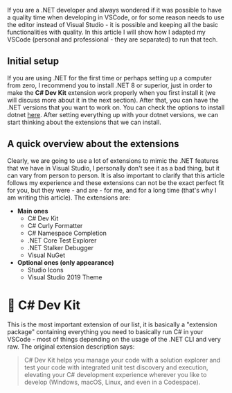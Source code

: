 If you are a .NET developer and always wondered if it was possible to have a quality time when developing in VSCode, or for some reason needs to use the editor instead of Visual Studio - it is possible and keeping all the basic functionalities with quality. In this article I will show how I adapted my VSCode (personal and professional - they are separated) to run that tech.

## Initial setup

If you are using .NET for the first time or perhaps setting up a computer from zero, I recommend you to install .NET 8 or superior, just in order to make the **C# Dev Kit** extension work properly when you first install it (we will discuss more about it in the next section). After that, you can have the .NET versions that you want to work on. You can check the options to install dotnet [here](https://dotnet.microsoft.com/). After setting everything up with your dotnet versions, we can start thinking about the extensions that we can install.

## A quick overview about the extensions

Clearly, we are going to use a lot of extensions to mimic the .NET features that we have in Visual Studio, I personally don't see it as a bad thing, but it can vary from person to person. It is also important to clarify that this article follows my experience and these extensions can not be the exact perfect fit for you, but they were - and are - for me, and for a long time (that's why I am writing this article). The extensions are:

- **Main ones**
  - C# Dev Kit
  - C# Curly Formatter
  - C# Namespace Completion
  - .NET Core Test Explorer
  - .NET Stalker Debugger
  - Visual NuGet
- **Optional ones (only appearance)**
  - Studio Icons
  - Visual Studio 2019 Theme
 
# 🧩 C# Dev Kit

This is the most important extension of our list, it is basically a "extension package" containing everything you need to basically run C# in your VSCode - most of things depending on the usage of the .NET CLI and very raw. The original extension description says:
> C# Dev Kit helps you manage your code with a solution explorer and test your code with integrated unit test discovery and execution, elevating your C# development experience wherever you like to develop (Windows, macOS, Linux, and even in a Codespace).
